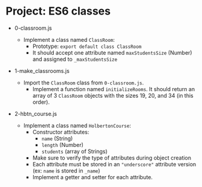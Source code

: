 # Project: ES6 classes

*   0-classroom.js
    - Implement a class named `ClassRoom`:
      - Prototype: `export default class ClassRoom`
      - It should accept one attribute named `maxStudentsSize` (Number) and assigned to `_maxStudentsSize`

*   1-make_classrooms.js
    - Import the `ClassRoom` class from `0-classroom.js`.
      - Implement a function named `initializeRooms`. It should return an array of 3 `ClassRoom` objects with the sizes 19, 20, and 34 (in this order).

*   2-hbtn_course.js
    - Implement a class named `HolbertonCourse`:
      - Constructor attributes:
        - `name` (String)
        - `length` (Number)
        - `students` (array of Strings)
      - Make sure to verify the type of attributes during object creation
      - Each attribute must be stored in an `"underscore"` attribute version (ex: `name` is stored in `_name`)
      - Implement a getter and setter for each attribute.
